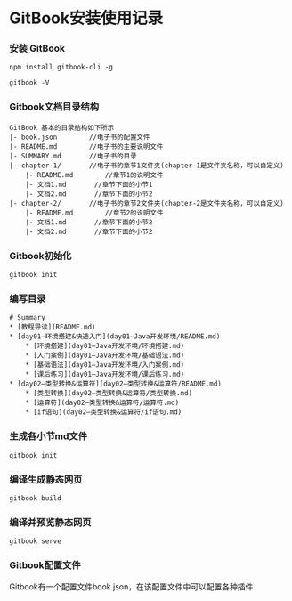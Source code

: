 
# GitBook安装使用记录

### 安装 GitBook

```
npm install gitbook-cli -g

gitbook -V
```

###  Gitbook文档目录结构

```
GitBook 基本的目录结构如下所示
|- book.json		//电子书的配置文件
|- README.md		//电子书的主要说明文件
|- SUMMARY.md		//电子书的目录
|- chapter-1/		//电子书的章节1文件夹(chapter-1是文件夹名称，可以自定义)
	|- README.md	    //章节1的说明文件
 	|- 文档1.md		//章节下面的小节1
    |- 文档2.md		//章节下面的小节2
|- chapter-2/		//电子书的章节2文件夹(chapter-2是文件夹名称，可以自定义)
	|- README.md	    //章节2的说明文件
 	|- 文档1.md		//章节下面的小节2
    |- 文档2.md		//章节下面的小节2
```

###  Gitbook初始化

```
gitbook init
```

###  编写目录

```
# Summary
* [教程导读](README.md)
* [day01—环境搭建&快速入门](day01—Java开发环境/README.md)
    * [环境搭建](day01—Java开发环境/环境搭建.md)
    * [入门案例](day01—Java开发环境/基础语法.md)
    * [基础语法](day01—Java开发环境/入门案例.md)
    * [课后练习](day01—Java开发环境/课后练习.md)
* [day02—类型转换&运算符](day02—类型转换&运算符/README.md)
    * [类型转换](day02—类型转换&运算符/类型转换.md)
    * [运算符](day02—类型转换&运算符/运算符.md)
    * [if语句](day02—类型转换&运算符/if语句.md)
```

###  生成各小节md文件

```
gitbook init
```

###  编译生成静态网页

```
gitbook build
```
### 编译并预览静态网页

```
gitbook serve
```

### Gitbook配置文件

Gitbook有一个配置文件book.json，在该配置文件中可以配置各种插件


